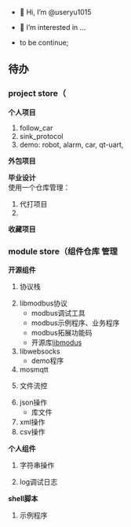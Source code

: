 - 👋 Hi, I’m @useryu1015
- 👀 I’m interested in ...

- to be continue;




## 待办

### project store（
**个人项目**
1. follow_car
2. sink_protocol
3. demo: robot, alarm, car, qt-uart, 

**外包项目**

**毕业设计**    
使用一个仓库管理：  
1. 代打项目
2. 

**收藏项目**


### module store（组件仓库 管理

**开源组件**
1) 协议栈 
2. libmodbus协议    
    * modbus调试工具    
    * modbus示例程序、业务程序  
    * modbus拓展功能码  
    * 开源库[libmodus](https://github.com/stephane/libmodbus)   
3. libwebsocks  
    * demo程序
4. mosmqtt
   
5) 文件流控  
6. json操作   
    * 库文件   
7. xml操作   
8. csv操作    


**个人组件**
1) 字符串操作

    
2) log调试日志

**shell脚本**
1. 示例程序


<!---
useryu1015/useryu1015 is a ✨ special ✨ repository because its `README.md` (this file) appears on your GitHub profile.
You can click the Preview link to take a look at your changes.
--->



